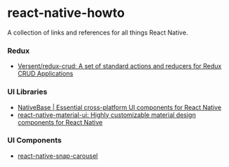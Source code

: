 # react-native-howto
A collection of links and references for all things React Native. 

### Redux

* [Versent/redux-crud: A set of standard actions and reducers for Redux CRUD Applications](https://github.com/Versent/redux-crud)

### UI Libraries

* [NativeBase | Essential cross-platform UI components for React Native](https://nativebase.io/)
* [react-native-material-ui: Highly customizable material design components for React Native](https://github.com/xotahal/react-native-material-ui)

### UI Components

* [react-native-snap-carousel](https://github.com/archriss/react-native-snap-carousel)
